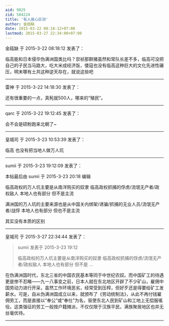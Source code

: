 ```yaml
---
aid: 9025
zid: 584224
title: '有人居心叵测'
author: 金瓯缺
date: 2015-03-22 08:18:12+07:00
lastmod: 2015-03-27 22:34:00+07:00
---
```


金瓯缺 于 2015-3-22 08:18:12 发表了：

临高能和日本侵华伪满洲国类比吗？崇祯那群猪虽然和常队长差不多，临高可没把自己的子民当马路大，吃大米成经济饭，倭寇也没有临高这种巨大的文化先进性碾压，明末哪有土共这种逆天存在，就说这些吧

---------

雷神 于 2015-3-22 14:18:30 发表了：

还有很重要的一点，真髡就500人，哪来的“殖民”。

---------

qarc 于 2015-3-22 19:12:45 发表了：

会不会是硕粉跑来北朝了~

---------

皇城司 于 2015-3-23 10:53:39 发表了：

临高 也没有把当地人做万人坑

---------

sumii 于 2015-3-23 19:12:09 发表了：

本帖最后由 sumii 于 2015-3-23 20:18 编辑 

临高政权的万人坑主要是从南洋购买的奴隶 临高政权抓捕的俘虏/流氓无产者/政权敌人 本地人也有部分 但不是主流

满洲国的万人坑的主要来源也是从中国关内绑架/诱骗/抓捕的无业人员/流氓无产者/战俘 本地人也有部分 但也不是主流

其实没有本质的区别

---------

皇城司 于 2015-3-27 22:34:44 发表了：

> sumii 发表于 2015-3-23 19:12
> 
> 临高政权的万人坑主要是从南洋购买的奴隶 临高政权抓捕的俘虏/流氓无产者/政权敌人 本地人也有部分 但不是 ...



在伪满洲国时代，东北三省的中国农民基本等同于中世纪农奴。而中国矿工的待遇更是惨不忍睹——九一八事变之前，日本人就在东北地区开辟了不少矿山，雇佣中国劳动力进行开采，虽然工作环境恶劣，经常受到压榨，但好歹还是得要给矿工发薪水。可是，自从伪满洲国成立以来，就颁布了《劳动统制法》，从此不再付钱雇佣劳工，而是直接以“奉公”或“奉仕”为名，驱使东北人民到矿山和工地上无偿服徭役。这类强征的劳工一般按户籍摊派，不仅仅限于汉族平民，满族聚居地区也并无丝毫优待。

---------

